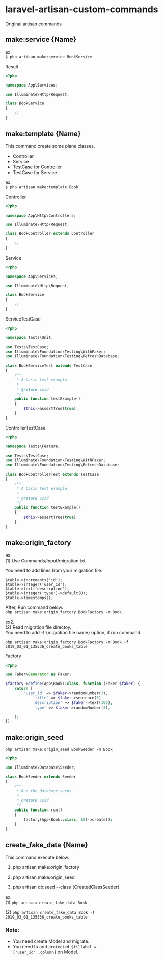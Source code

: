 # laravel-artisan-custom-commands
Original artisan commands

## make:service {Name}
ex.  
<code>$ php artisan make:service BookService</code>

Result
```php
<?php

namespace App\Services;

use Illuminate\Http\Request;

class BookService
{
    //
}
```

## make:template {Name}
This command create some plane classes.
* Controller
* Service
* TestCase for Controller
* TestCase for Service

ex.  
<code>$ php artisan make:template Book</code>

Controller
```php
<?php

namespace App\Http\Controllers;

use Illuminate\Http\Request;

class BookController extends Controller
{
    //
}
```

Service
```php
<?php

namespace App\Services;

use Illuminate\Http\Request;

class BookService
{
    //
}
```

ServiceTestCase
```php
<?php

namespace Tests\Unit;

use Tests\TestCase;
use Illuminate\Foundation\Testing\WithFaker;
use Illuminate\Foundation\Testing\RefreshDatabase;

class BookServiceTest extends TestCase
{
    /**
     * A basic test example.
     *
     * @return void
     */
    public function testExample()
    {
        $this->assertTrue(true);
    }
}
```

ControllerTestCase
```php
<?php

namespace Tests\Feature;

use Tests\TestCase;
use Illuminate\Foundation\Testing\WithFaker;
use Illuminate\Foundation\Testing\RefreshDatabase;

class BookControllerTest extends TestCase
{
    /**
     * A basic test example.
     *
     * @return void
     */
    public function testExample()
    {
        $this->assertTrue(true);
    }
}
```

## make:origin_factory
ex.  
(1) Use Commands/input/migration.txt   

You need to add lines from your migration file.
```
$table->increments('id');
$table->integer('user_id');
$table->text('description');
$table->integer('type')->default(0);
$table->timestamps();
```

After, Run command below.  
<code>php artisan make:origin_factory BookFactory -m Book</code>

ex2.  
(2) Read migration file directoy.   
You need to add -f {migration file name} option, if run command.

<code>php artisan make:origin_factory BookFactory -m Book -f 2019_03_01_135536_create_books_table</code>

Factory
```php
<?php

use Faker\Generator as Faker;

$factory->define(App\Book::class, function (Faker $faker) {
    return [
        'user_id' => $faker->randomNumber(3),
			'title' => $faker->sentence(5),
			'description' => $faker->text(100),
			'type' => $faker->randomNumber(3),

    ];
});
```

## make:origin_seed 
<code>php artisan make:origin_seed BookSeeder -m Book</code>

```php
<?php

use Illuminate\Database\Seeder;

class BookSeeder extends Seeder
{
    /**
     * Run the database seeds.
     *
     * @return void
     */
    public function run()
    {
        factory(App\Book::class, 10)->create();
    }
}
```
## create_fake_data {Name}
This command execute below.
1. <p>php artisan make:origin_factory</p>
2. <p>php artisan make:origin_seed</p>
3. <p>php artisan db:seed --class {CreatedClassSeeder}</p> 

ex.  
(1) <code>php artisan create_fake_data Book</code>

(2) <code>php artisan create_fake_data Book -f 2019_03_01_135536_create_books_table</code>

### Note:
* You need create Model and migrate.
* You need to add <code>protected $fillabel = ['user_id'..column]</code> on Model.
